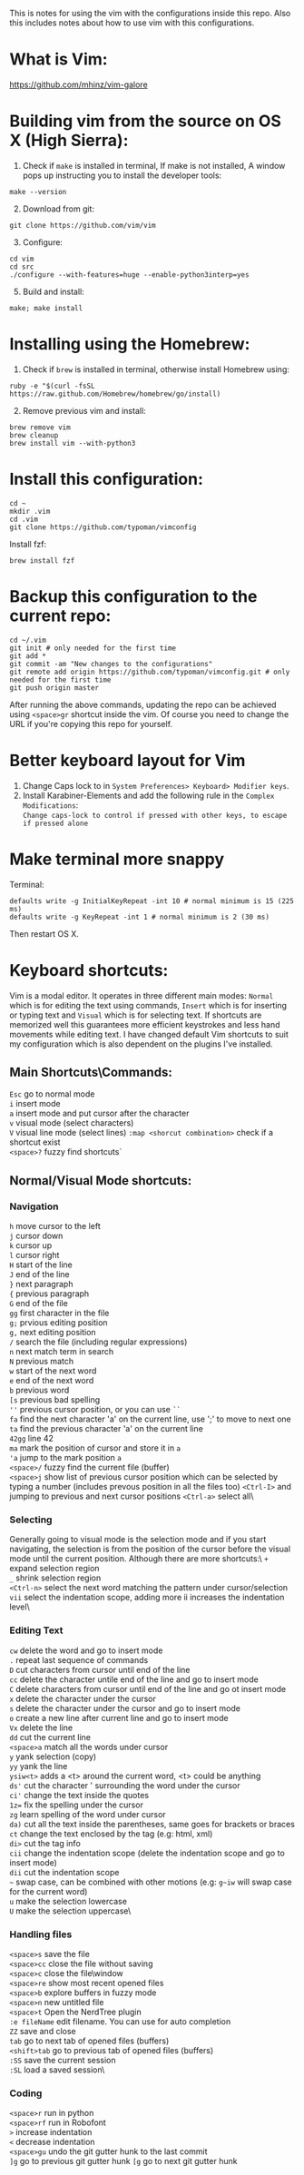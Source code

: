 This is notes for using the vim with the configurations inside this repo. Also this includes notes about how to use vim with this configurations.
# What is Vim:
https://github.com/mhinz/vim-galore

# Building vim from the source on OS X (High Sierra):
1. Check if `make` is installed in terminal, If make is not installed, A window pops up instructing you to install the developer tools:
```
make --version
```
2. Download from git:
```
git clone https://github.com/vim/vim
```
3. Configure:
```
cd vim
cd src
./configure --with-features=huge --enable-python3interp=yes
```
5. Build and install:
```
make; make install
```

# Installing using the Homebrew:
1. Check if `brew` is installed in terminal, otherwise install Homebrew using:
```
ruby -e "$(curl -fsSL https://raw.github.com/Homebrew/homebrew/go/install)
```
2. Remove previous vim and install:
```
brew remove vim
brew cleanup
brew install vim --with-python3
```

# Install this configuration:
```
cd ~
mkdir .vim
cd .vim
git clone https://github.com/typoman/vimconfig
```
Install fzf:
```
brew install fzf
```

# Backup this configuration to the current repo:
```
cd ~/.vim
git init # only needed for the first time
git add *
git commit -am "New changes to the configurations"
git remote add origin https://github.com/typoman/vimconfig.git # only needed for the first time
git push origin master
```
After running the above commands, updating the repo can be achieved using `<space>gr` shortcut inside the vim. Of course you need to change the URL if you're copying this repo for yourself.

# Better keyboard layout for Vim
1. Change Caps lock to <Esc> in `System Preferences> Keyboard> Modifier keys`.
2. Install Karabiner-Elements and add the following rule in the `Complex Modifications`:\
`Change caps-lock to control if pressed with other keys, to escape if pressed alone`

# Make terminal more snappy
Terminal:
```
defaults write -g InitialKeyRepeat -int 10 # normal minimum is 15 (225 ms)
defaults write -g KeyRepeat -int 1 # normal minimum is 2 (30 ms)
``` 
Then restart OS X.

# Keyboard shortcuts:
Vim is a modal editor. It operates in three different main modes: `Normal` which is for editing the text using commands, `Insert` which is for inserting or typing text and `Visual` which is for selecting text. If shortcuts are memorized well this guarantees more efficient keystrokes and less hand movements while editing text. I have changed default Vim shortcuts to suit my configuration which is also dependent on the plugins I've installed. 

## Main Shortcuts\Commands:
`Esc` go to normal mode\
`i` insert mode\
`a` insert mode and put cursor after the character\
`v` visual mode (select characters)\
`V` visual line mode (select lines)
`:map <shorcut combination>` check if a shortcut exist\
`<space>?` fuzzy find shortcuts`

## Normal/Visual Mode shortcuts:

### Navigation
`h` move cursor to the left\
`j` cursor down\
`k` cursor up\
`l` cursor right\
`H` start of the line\
`J` end of the line\
`}` next paragraph\
`{` previous paragraph\
`G` end of the file\
`gg` first character in the file\
`g;` prvious editing position\
`g,` next editing position\
`/` search the file (including regular expressions)\
`n` next match term in search\
`N` previous match\
`w` start of the next word\
`e` end of the next word\
`b` previous word\
`[s` previous bad spelling\
`''` previous cursor position, or you can use ``` `` ``` \
`fa` find the next character 'a' on the current line, use ';' to move to next one\
`ta` find the previous character 'a' on the current line\
`42gg` line 42\
`ma` mark the position of cursor and store it in `a`\
`'a` jump to the mark position `a`\
`<space>/` fuzzy find the current file (buffer)\
`<space>j` show list of previous cursor position which can be selected by typing a number (includes prevous position in all the files too)
`<Ctrl-I>` and <Ctrl-O> jumping to previous and next cursor positions
`<Ctrl-a>` select all\

### Selecting
Generally going to visual mode is the selection mode and if you start navigating, the selection is from the position of the cursor before the visual mode until the current position. Although there are more shortcuts:\\
`+` expand selection region\
`_` shrink selection region\
`<Ctrl-n>` select the next word matching the pattern under cursor/selection\
`vii` select the indentation scope, adding more ii increases the indentation level\

### Editing Text
`cw` delete the word and go to insert mode\
`.` repeat last sequence of commands\
`D` cut characters from cursor until end of the line\
`cc` delete the character untile end of the line and go to insert mode\
`C` delete characters from cursor until end of the line and go ot insert mode\
`x` delete the character under the cursor\
`s` delete the character under the cursor and go to insert mode\
`o` create a new line after current line and go to insert mode\
`Vx` delete the line\
`dd` cut the current line\
`<space>a` match all the words under cursor\
`y` yank selection (copy)\
`yy` yank the line\
`ysiw<t>` adds a \<t\> around the current word, \<t\> could be anything\
`ds'` cut the character ' surrounding the word under the cursor\
`ci'` change the text inside the quotes\
`1z=` fix the spelling under the cursor\
`zg` learn spelling of the word under cursor\
`da)` cut all the text inside the parentheses, same goes for brackets or braces\
`ct` change the text enclosed by the tag (e.g: html, xml)\
`di>` cut the tag info\
`cii` change the indentation scope (delete the indentation scope and go to insert mode)\
`dii` cut the indentation scope\
`~` swap case, can be combined with other motions (e.g: `g~iw` will swap case for the current word)\
`u` make the selection lowercase\
`U` make the selection uppercase\

### Handling files
`<space>s` save the file\
`<space>cc` close the file without saving\
`<space>c` close the file\window\
`<space>re` show most recent opened files\
`<space>b` explore buffers in fuzzy mode\
`<space>n` new untitled file\
`<space>t` Open the NerdTree plugin\
`:e fileName` edit filename. You can use <tab> for auto completion\
`ZZ` save and close\
`tab` go to next tab of opened files (buffers)\
`<shift>tab` go to previous tab of opened files (buffers)\
`:SS` save the current session\
`:SL` load a saved session\

### Coding
`<space>r` run in python\
`<space>rf` run in Robofont\
`>` increase indentation\
`<` decrease indentation\
`<space>gu` undo the git gutter hunk to the last commit\
`]g` go to previous git gutter hunk
`[g` go to next git gutter hunk
